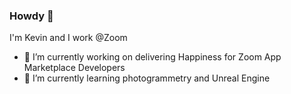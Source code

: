 ### Howdy 👋

I'm Kevin and I work @Zoom

- 🔭 I’m currently working on delivering Happiness for Zoom App Marketplace Developers
- 🌱 I’m currently learning photogrammetry and Unreal Engine

<!--
**knmurphy/knmurphy** is a ✨ _special_ ✨ repository because its `README.md` (this file) appears on your GitHub profile.

Here are some ideas to get you started:


 ...
- 👯 I’m looking to collaborate on ...
- 🤔 I’m looking for help with ...
- 💬 Ask me about ...
- 📫 How to reach me: ...
- 😄 Pronouns: ...
- ⚡ Fun fact: ...
-->
